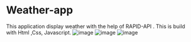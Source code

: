 # Weather-app
This application display weather with the help of RAPID-API . This is build with Html ,Css, Javascript.
![image](https://user-images.githubusercontent.com/85144788/206393786-91a3440d-62b5-4886-a1fd-f836e8f01941.png)
![image](https://user-images.githubusercontent.com/85144788/206394008-62aaf6a3-c7a8-41be-a993-2d1ceb38e082.png)
![image](https://user-images.githubusercontent.com/85144788/206393609-a3ded6e6-6f49-4a0d-903c-58b9d17e61b0.png)


